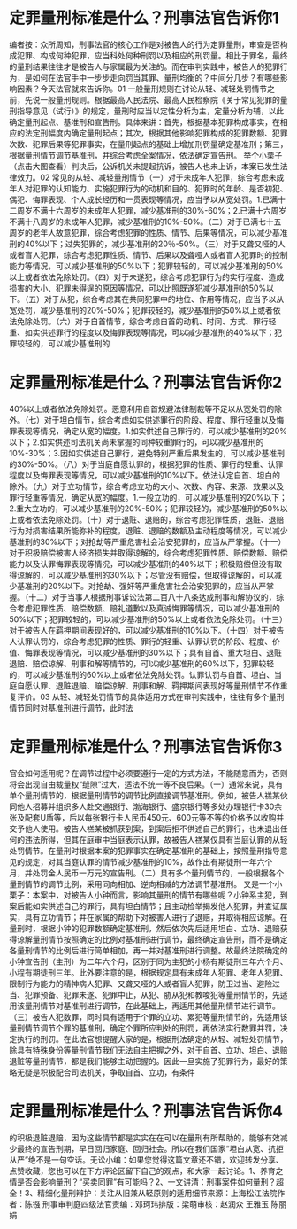 # 定罪量刑标准是什么？刑事法官告诉你1

编者按：众所周知，刑事法官的核心工作是对被告人的行为定罪量刑，审查是否构成犯罪、构成何种犯罪，应当科处何种刑罚以及相应的刑罚量。相比于罪名，最终的量刑结果往往才是被告人与家属最为关注的。而在审判实践中，被告人的犯罪行为，是如何在法官手中一步步走向罚当其罪、量刑均衡的？中间分几步？有哪些影响因素？今天法官就来告诉你。01 一般量刑规则在讨论从轻、减轻处罚情节之前，先说一般量刑规则。根据最高人民法院、最高人民检察院《关于常见犯罪的量刑指导意见（试行）》的规定，量刑时应当以定性分析为主，定量分析为辅，以此确定量刑起点、基准刑和宣告刑。具体来讲：首先，根据基本犯罪构成事实，在相应的法定刑幅度内确定量刑起点；其次，根据其他影响犯罪构成的犯罪数额、犯罪次数、犯罪后果等犯罪事实，在量刑起点的基础上增加刑罚量确定基准刑；第三，根据量刑情节调节基准刑，并综合考虑全案情况，依法确定宣告刑。 举个小栗子（点击大图查看）判决后，公诉机关未提起抗诉，被告人也未上诉，本案已发生法律效力。02 常见的从轻、减轻量刑情节（一）对于未成年人犯罪，综合考虑未成年人对犯罪的认知能力、实施犯罪行为的动机和目的、犯罪时的年龄、是否初犯、偶犯、悔罪表现、个人成长经历和一贯表现等情况，应当予以从宽处罚。1.已满十二周岁不满十六周岁的未成年人犯罪，减少基准刑的30%-60%；2.已满十六周岁不满十八周岁的未成年人犯罪，减少基准刑的10%-50%。（二）对于已满七十五周岁的老年人故意犯罪，综合考虑犯罪的性质、情节、后果等情况，可以减少基准刑的40%以下；过失犯罪的，减少基准刑的20％-50%。（三）对于又聋又哑的人或者盲人犯罪，综合考虑犯罪性质、情节、后果以及聋哑人或者盲人犯罪时的控制能力等情况，可以减少基准刑的50%以下；犯罪较轻的，可以减少基准刑的50%以上或者依法免除处罚。（四）对于未遂犯，综合考虑犯罪行为的实行程度、造成损害的大小、犯罪未得逞的原因等情况，可以比照既遂犯减少基准刑的50%以下。（五）对于从犯，综合考虑其在共同犯罪中的地位、作用等情况，应当予以从宽处罚，减少基准刑的20%-50%；犯罪较轻的，减少基准刑的50%以上或者依法免除处罚。（六）对于自首情节，综合考虑自首的动机、时间、方式、罪行轻重、如实供述罪行的程度以及悔罪表现等情况，可以减少基准刑的40%以下；犯罪较轻的，可以减少基准刑的

# 定罪量刑标准是什么？刑事法官告诉你2

40%以上或者依法免除处罚。恶意利用自首规避法律制裁等不足以从宽处罚的除外。（七）对于坦白情节，综合考虑如实供述罪行的阶段、程度、罪行轻重以及悔罪表现等情况，确定从宽的幅度。1.如实供述自己罪行的，可以减少基准刑的20%以下；2.如实供述司法机关尚未掌握的同种较重罪行的，可以减少基准刑的10%-30%；3.因如实供述自己罪行，避免特别严重后果发生的，可以减少基准刑的30%-50%。（八）对于当庭自愿认罪的，根据犯罪的性质、罪行的轻重、认罪程度以及悔罪表现等情况，可以减少基准刑的10%以下。依法认定自首、坦白的除外。（九）对于立功情节，综合考虑立功的大小、次数、内容、来源、效果以及罪行轻重等情况，确定从宽的幅度。1.一般立功的，可以减少基准刑的20%以下；2.重大立功的，可以减少基准刑的20%-50%；犯罪较轻的，减少基准刑的50%以上或者依法免除处罚。（十）对于退赃、退赔的，综合考虑犯罪性质，退赃、退赔行为对损害结果所能弥补的程度，退赃、退赔的数额及主动程度等情况，可以减少基准刑的30%以下；对抢劫等严重危害社会治安犯罪的，应当从严掌握。（十一）对于积极赔偿被害人经济损失并取得谅解的，综合考虑犯罪性质、赔偿数额、赔偿能力以及认罪悔罪表现等情况，可以减少基准刑的40%以下；积极赔偿但没有取得谅解的，可以减少基准刑的30%以下；尽管没有赔偿，但取得谅解的，可以减少基准刑的20%以下。对抢劫、强奸等严重危害社会治安犯罪的，应当从严掌握。（十二）对于当事人根据刑事诉讼法第二百八十八条达成刑事和解协议的，综合考虑犯罪性质、赔偿数额、赔礼道歉以及真诚悔罪等情况，可以减少基准刑的50%以下；犯罪较轻的，可以减少基准刑的50%以上或者依法免除处罚。（十三）对于被告人在羁押期间表现好的，可以减少基准刑的10%以下。（十四）对于被告人认罪认罚的，综合考虑犯罪的性质、罪行的轻重、认罪认罚的阶段、程度、价值、悔罪表现等情况，可以减少基准刑的30%以下；具有自首、重大坦白、退赃退赔、赔偿谅解、刑事和解等情节的，可以减少基准刑的60%以下，犯罪较轻的，可以减少基准刑的60%以上或者依法免除处罚。认罪认罚与自首、坦白、当庭自愿认罪、退赃退赔、赔偿谅解、刑事和解、羁押期间表现好等量刑情节不作重复评价。03 从轻、减轻处罚情节的具体适用方式在审判实践中，往往有多个量刑情节同时对基准刑进行调节，此时法

# 定罪量刑标准是什么？刑事法官告诉你3

官会如何适用呢？在调节过程中必须要遵行一定的方式方法，不能随意而为，否则将会出现自由裁量权“缝隙”过大，适法不统一等不良后果。（一）通常来说，具有单个量刑情节的，根据量刑情节的调节比例直接调节基准刑。例如，被告人禚某伙同他人招募并组织多人赴交通银行、渤海银行、盛京银行等多处办理银行卡30余张及配套U盾等，后以每张银行卡人民币450元、600元等不等的价格予以收购并交予他人使用。被告人禚某被抓获到案，到案后拒不供述自己的罪行，也未退出任何的违法所得，但其在庭审中当庭表示认罪，故被告人禚某仅具有当庭认罪的从轻处罚情节。在量刑时根据本案的犯罪事实在确定基准刑的基础上，按照量刑指导意见的规定，对其当庭认罪的情节减少基准刑的10%，故作出有期徒刑一年六个月，并处罚金人民币一万元的宣告刑。（二）具有多个量刑情节的，一般根据各个量刑情节的调节比例，采用同向相加、逆向相减的方法调节基准刑。 又是一个小栗子：本案中，对被告人小钟而言，影响其量刑的情节有哪些呢？小钟系主犯，到案后能如实供述自己的罪行，具有坦白情节；且主动检举揭发他人犯罪，并查证属实，具有立功情节；并在家属的帮助下对被害人进行了退赔，并取得相应谅解。在量刑时，根据小钟的犯罪数额确定基准刑，然后依次先后适用坦白、立功、退赔获得谅解量刑情节按照确定的比例对基准刑进行调节，最终确定宣告刑，而不是确定各量刑情节的比例后进行简单相加，再一并对基准刑进行调整。故最终法院确定的小钟宣告刑（主刑）为二年六个月，区别于同为主犯的小杨有期徒刑三年六个月、小程有期徒刑三年。此外要注意的是，根据规定具有未成年人犯罪、老年人犯罪、限制行为能力的精神病人犯罪、又聋又哑的人或者盲人犯罪，防卫过当、避险过当、犯罪预备、犯罪未遂、犯罪中止，从犯、胁从犯和教唆犯等量刑情节的，先适用该量刑情节对基准刑进行调节，在此基础上，再适用其他量刑情节进行调节。（三）被告人犯数罪，同时具有适用于个罪的立功、累犯等量刑情节的，先适用该量刑情节调节个罪的基准刑，确定个罪所应判处的刑罚，再依法实行数罪并罚，决定执行的刑罚。在此法官想提醒大家的是，根据刑法确定的从轻、减轻处罚情节，除具有特殊身份等量刑情节我们无法自主把握之外，对于自首、立功、坦白、退赔退赃等量刑情节，都是我们能够主动把握的。因此一旦实施了犯罪行为，最好的策略无疑是积极配合司法机关，争取自首、立功，有条件

# 定罪量刑标准是什么？刑事法官告诉你4

的积极退赃退赔，因为这些情节都是实实在在可以在量刑有所帮助的，能够有效减少最终的宣告刑期，早日回归家庭、回归社会。所以在我们国家“坦白从宽、抗拒从严”绝不是一句空话。无讼小编：如果您觉得这篇文章还不错，欢迎转发分享、点赞收藏，您也可以在下方评论区留下自己的观点，和大家一起讨论。1、养育之情是否会影响量刑？“买卖同罪”有可能吗？2、一文讲清：刑事案件如何量刑？超全！3、精细化量刑辩护：关注从旧兼从轻原则的适用细节来源：上海松江法院作者：陈镪 刑事审判庭四级法官责编：邓珂玮排版：梁萌审核：赵润众 王雅玉 陈丽娟

